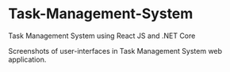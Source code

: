 # Task-Management-System
Task Management System using React JS and .NET Core

Screenshots of user-interfaces in Task Management System web application.


